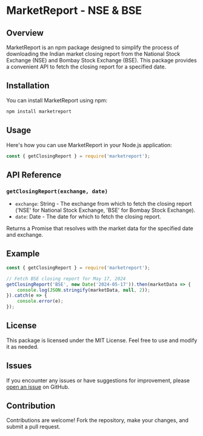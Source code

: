 MarketReport - NSE & BSE
=========================================================

Overview
--------

MarketReport is an npm package designed to simplify the process of downloading the Indian market closing report from the National Stock Exchange (NSE) and Bombay Stock Exchange (BSE). This package provides a convenient API to fetch the closing report for a specified date.

Installation
------------

You can install MarketReport using npm:

```bash
npm install marketreport
```

Usage
-----

Here's how you can use MarketReport in your Node.js application:

```js
const { getClosingReport } = require('marketreport');
```

API Reference
-------------

### `getClosingReport(exchange, date)`

-   `exchange`: String - The exchange from which to fetch the closing report ('NSE' for National Stock Exchange, 'BSE' for Bombay Stock Exchange).
-   `date`: Date - The date for which to fetch the closing report.

Returns a Promise that resolves with the market data for the specified date and exchange.

Example
-------

```js
const { getClosingReport } = require('marketreport');

// Fetch BSE closing report for May 17, 2024
getClosingReport('BSE', new Date('2024-05-17')).then(marketData => {
    console.log(JSON.stringify(marketData, null, 2));
}).catch(e => {
    console.error(e);
});
```

License
-------

This package is licensed under the MIT License. Feel free to use and modify it as needed.

Issues
------

If you encounter any issues or have suggestions for improvement, please [open an issue](https://github.com/rohitkhatri/marketreport/issues) on GitHub.

Contribution
------------

Contributions are welcome! Fork the repository, make your changes, and submit a pull request.
